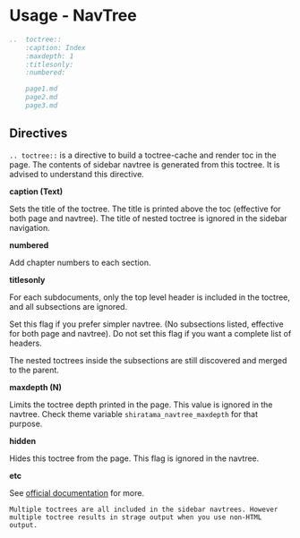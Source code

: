 
# Usage - NavTree

```rst
..  toctree::
    :caption: Index
    :maxdepth: 1
    :titlesonly:
    :numbered:

    page1.md
    page2.md
    page3.md
```

## Directives

`.. toctree::` is a directive to build a toctree-cache and render toc in the page. The contents of sidebar navtree is generated from this toctree. It is advised to understand this directive.

**caption (Text)**

Sets the title of the toctree. The title is printed above the toc (effective for both page and navtree). The title of nested toctree is ignored in the sidebar navigation. 

**numbered**

Add chapter numbers to each section.

**titlesonly**

For each subdocuments, only the top level header is included in the toctree, and all subsections are ignored. 

Set this flag if you prefer simpler navtree. (No subsections listed, effective for both page and navtree). Do not set this flag if you want a complete list of headers.

The nested toctrees inside the subsections are still discovered and merged to the parent. 

**maxdepth (N)**

Limits the toctree depth printed in the page. This value is ignored in the navtree. Check theme variable `shiratama_navtree_maxdepth` for that purpose.

**hidden**

Hides this toctree from the page. This flag is ignored in the navtree.


**etc**

See [official documentation](https://www.sphinx-doc.org/en/master/usage/restructuredtext/directives.html#directive-toctree) for more. 


```{note}
Multiple toctrees are all included in the sidebar navtrees. However multiple toctree results in strage output when you use non-HTML output. 
```
